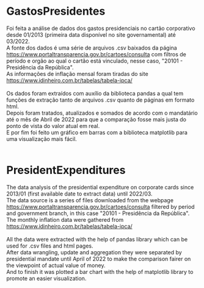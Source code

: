 # GastosPresidentes

Foi feita a análise de dados dos gastos presidenciais no cartão corporativo desde 01/2013 (primeira data disponível no site governamental) até 03/2022.</br>
A fonte dos dados é uma série de arquivos .csv baixados da página https://www.portaltransparencia.gov.br/cartoes/consulta com filtros de período e orgão ao qual o cartão está vinculado, nesse caso, "20101 - Presidência da República". </br>
As informações de inflação mensal foram tiradas do site https://www.idinheiro.com.br/tabelas/tabela-ipca/</br></br>
Os dados foram extraídos com auxílio da biblioteca pandas a qual tem funções de extração tanto de arquivos .csv quanto de páginas em formato html.</br>
Depois foram tratados, atualizados e somados de acordo com o mandatário até o mês de Abril de 2022 para que a comparação fosse mais justa do ponto de vista do valor atual em real.</br>
E por fim foi feito um gráfico em barras com a biblioteca matplotlib para uma visualização mais fácil.</br></br>

# PresidentExpenditures

The data analysis of the presidential expenditure on corporate cards since 2013/01 (first available date to extract data) until 2022/03.</br>
The data source is a series of files downloaded from the webpage https://www.portaltransparencia.gov.br/cartoes/consulta filtered by period and government branch, in this case "20101 - Presidência da República".</br>
The monthly inflation data were gathered from https://www.idinheiro.com.br/tabelas/tabela-ipca/ </br></br>
All the data were extracted with the help of pandas library which can be used for .csv files and html pages.</br>
After data wrangling, update and aggregation they were separated by presidential mandate until April of 2022 to make the comparison fairer on the viewpoint of actual value of money.</br>
And to finish it was plotted a bar chart with the help of matplotlib library to promote an easier visualization.
